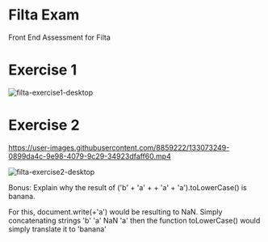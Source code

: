 # Filta Exam
Front End Assessment for Filta

# Exercise 1
![filta-exercise1-desktop](https://user-images.githubusercontent.com/8859222/133072392-828193dd-6515-4adf-9e73-1c227dc196f8.png)


# Exercise 2

https://user-images.githubusercontent.com/8859222/133073249-0899da4c-9e98-4079-9c29-34923dfaff60.mp4


![filta-exercise2-desktop](https://user-images.githubusercontent.com/8859222/133073072-04f633a7-67bf-4007-b01d-adab66a2aff2.png)

Bonus:
Explain why the result of ('b' + 'a' + + 'a' + 'a').toLowerCase() is banana.

For this, document.write(+'a') would be resulting to NaN.
Simply concatenating strings 'b' 'a' NaN 'a' then the function toLowerCase() would simply translate it to 'banana'
